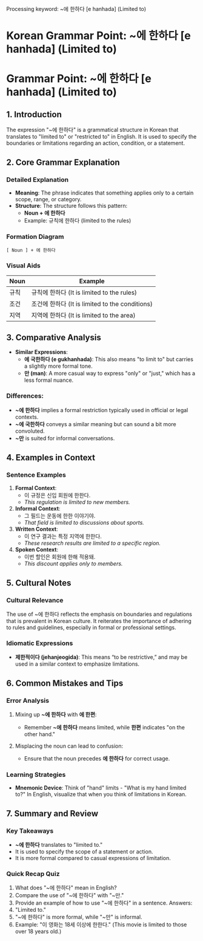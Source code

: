 Processing keyword: ~에 한하다 [e hanhada] (Limited to)
# Korean Grammar Point: ~에 한하다 [e hanhada] (Limited to)
# Grammar Point: ~에 한하다 [e hanhada] (Limited to)
## 1. Introduction
The expression "~에 한하다" is a grammatical structure in Korean that translates to "limited to" or "restricted to" in English. It is used to specify the boundaries or limitations regarding an action, condition, or a statement. 
## 2. Core Grammar Explanation
### Detailed Explanation
- **Meaning**: The phrase indicates that something applies only to a certain scope, range, or category. 
- **Structure**: The structure follows this pattern:
  - **Noun + 에 한하다**
  - Example: 규칙에 한하다 (limited to the rules)
### Formation Diagram
```
[ Noun ] + 에 한하다
```
### Visual Aids
| Noun       | Example                             |
|------------|-------------------------------------|
| 규칙       | 규칙에 한하다 (It is limited to the rules)|
| 조건       | 조건에 한하다 (It is limited to the conditions)|
| 지역       | 지역에 한하다 (It is limited to the area)|
## 3. Comparative Analysis
- **Similar Expressions**:
  - **에 국한하다 (e gukhanhada)**: This also means "to limit to" but carries a slightly more formal tone.
  - **만 (man)**: A more casual way to express "only" or "just," which has a less formal nuance.
### Differences:
- **~에 한하다** implies a formal restriction typically used in official or legal contexts.
- **~에 국한하다** conveys a similar meaning but can sound a bit more convoluted.
- **~만** is suited for informal conversations.
## 4. Examples in Context
### Sentence Examples
1. **Formal Context**:
   - 이 규정은 신입 회원에 한한다.
   - *This regulation is limited to new members.*
2. **Informal Context**:
   - 그 필드는 운동에 한한 이야기야.
   - *That field is limited to discussions about sports.*
3. **Written Context**:
   - 이 연구 결과는 특정 지역에 한한다.
   - *These research results are limited to a specific region.*
4. **Spoken Context**:
   - 이번 할인은 회원에 한해 적용돼.
   - *This discount applies only to members.*
## 5. Cultural Notes
### Cultural Relevance
The use of ~에 한하다 reflects the emphasis on boundaries and regulations that is prevalent in Korean culture. It reiterates the importance of adhering to rules and guidelines, especially in formal or professional settings.
### Idiomatic Expressions
- **제한적이다 (jehanjeogida)**: This means “to be restrictive,” and may be used in a similar context to emphasize limitations.
## 6. Common Mistakes and Tips
### Error Analysis
1. Mixing up **~에 한하다** with **에 한편**: 
   - Remember **~에 한하다** means limited, while **한편** indicates "on the other hand."
  
2. Misplacing the noun can lead to confusion:
   - Ensure that the noun precedes **에 한하다** for correct usage.
### Learning Strategies
- **Mnemonic Device**: Think of "hand" limits - "What is my hand limited to?" In English, visualize that when you think of limitations in Korean.
## 7. Summary and Review
### Key Takeaways
- **~에 한하다** translates to "limited to."
- It is used to specify the scope of a statement or action.
- It is more formal compared to casual expressions of limitation.
### Quick Recap Quiz
1. What does "~에 한하다" mean in English?
2. Compare the use of "~에 한하다" with "~만."
3. Provide an example of how to use "~에 한하다" in a sentence.
Answers:
1. "Limited to."
2. "~에 한하다" is more formal, while "~만" is informal.
3. Example: "이 영화는 18세 이상에 한한다." (This movie is limited to those over 18 years old.)
